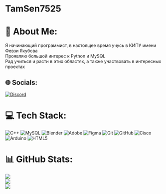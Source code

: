# TamSen7525
# 💫 About Me:
Я начинающий программист, в настоящее время учусь в КИПУ имени Февзи Якубова<br>Проявляю большой интерес к Python и MySQL<br>Рад учиться и расти в этих областях, а также участвовать в интересных проектах


## 🌐 Socials:
[![Discord](https://img.shields.io/badge/Discord-%237289DA.svg?logo=discord&logoColor=white)](https://discord.gg/_tamsen_) 

# 💻 Tech Stack:
![C++](https://img.shields.io/badge/c++-%2300599C.svg?style=for-the-badge&logo=c%2B%2B&logoColor=white) ![MySQL](https://img.shields.io/badge/mysql-4479A1.svg?style=for-the-badge&logo=mysql&logoColor=white) ![Blender](https://img.shields.io/badge/blender-%23F5792A.svg?style=for-the-badge&logo=blender&logoColor=white) ![Adobe](https://img.shields.io/badge/adobe-%23FF0000.svg?style=for-the-badge&logo=adobe&logoColor=white) ![Figma](https://img.shields.io/badge/figma-%23F24E1E.svg?style=for-the-badge&logo=figma&logoColor=white) ![Git](https://img.shields.io/badge/git-%23F05033.svg?style=for-the-badge&logo=git&logoColor=white) ![GitHub](https://img.shields.io/badge/github-%23121011.svg?style=for-the-badge&logo=github&logoColor=white) ![Cisco](https://img.shields.io/badge/cisco-%23049fd9.svg?style=for-the-badge&logo=cisco&logoColor=black) ![Arduino](https://img.shields.io/badge/-Arduino-00979D?style=for-the-badge&logo=Arduino&logoColor=white) ![HTML5](https://img.shields.io/badge/html5-%23E34F26.svg?style=for-the-badge&logo=html5&logoColor=white)
# 📊 GitHub Stats:
![](https://github-readme-stats.vercel.app/api?username=TamSen7525&theme=dark&hide_border=false&include_all_commits=false&count_private=false)<br/>
![](https://github-readme-streak-stats.herokuapp.com/?user=TamSen7525&theme=dark&hide_border=false)<br/>
![](https://github-readme-stats.vercel.app/api/top-langs/?username=TamSen7525&theme=dark&hide_border=false&include_all_commits=false&count_private=false&layout=compact)
